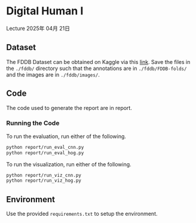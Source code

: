 # Digital Human I

Lecture 2025年 04月 21日

## Dataset

The FDDB Dataset can be obtained on Kaggle via this [link](https://paperswithcode.com/dataset/fddb). Save the files in the `./fddb/` directory such that the annotations are in `./fddb/FDDB-folds/` and the images are in `./fddb/images/`.

## Code

The code used to generate the report are in report.

### Running the Code

To run the evaluation, run either of the following.

```bash
python report/run_eval_cnn.py
python report/run_eval_hog.py
```

To run the visualization, run either of the following.

```bash
python report/run_viz_cnn.py
python report/run_viz_hog.py
```

## Environment

Use the provided `requirements.txt` to setup the environment.
